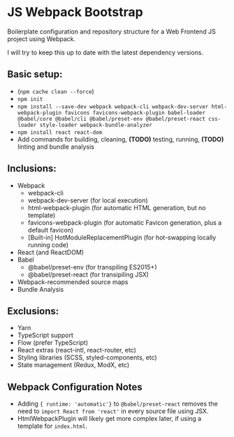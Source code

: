 JS Webpack Bootstrap
====================

Boilerplate configuration and repository structure for a Web Frontend JS project using Webpack.

I will try to keep this up to date with the latest dependency versions.

## Basic setup:

* (`npm cache clean --force`)
* `npm init`
* `npm install --save-dev webpack webpack-cli webpack-dev-server html-webpack-plugin favicons favicons-webpack-plugin babel-loader @babel/core @babel/cli @babel/preset-env @babel/preset-react css-loader style-loader webpack-bundle-analyzer`
* `npm install react react-dom`
* Add commands for building, cleaning, **(TODO)** testing, running, **(TODO)** linting and bundle analysis

## Inclusions:

* Webpack
	* webpack-cli
	* webpack-dev-server (for local execution)
	* html-webpack-plugin (for automatic HTML generation, but no template)
	* favicons-webpack-plugin (for automatic Favicon generation, plus a default favicon)
	* \[Built-in\] HotModuleReplacementPlugin (for hot-swapping locally running code)
* React (and ReactDOM)
* Babel
	* @babel/preset-env (for transpiling ES2015+)
	* @babel/preset-react (for transipiling JSX)
* Webpack-recommended source maps
* Bundle Analysis

## Exclusions:

* Yarn
* TypeScript support
* Flow (prefer TypeScript)
* React extras (react-intl, react-router, etc)
* Styling libraries (SCSS, styled-components, etc)
* State management (Redux, ModX, etc)

## Webpack Configuration Notes

* Adding `{ runtime: 'automatic'}` to `@babel/preset-react` removes the need to `import React from 'react'` in every source file using JSX.
* HtmlWebpackPlugin will likely get more complex later, if using a template for `index.html`.

